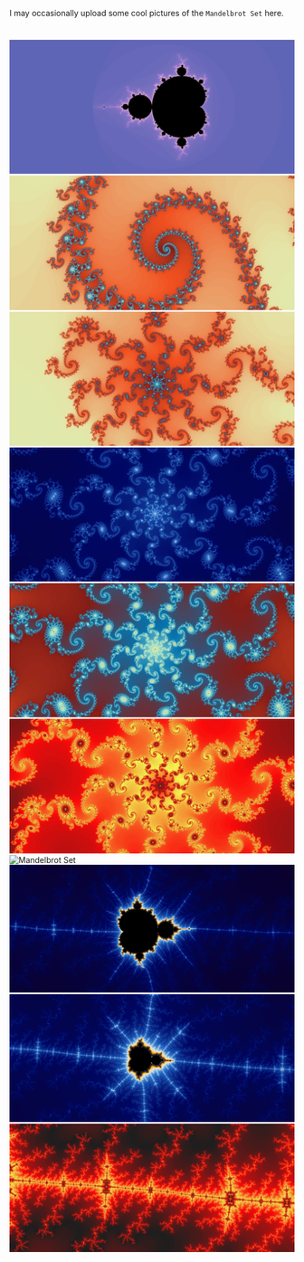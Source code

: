 I may occasionally upload some cool pictures of the `Mandelbrot Set` here.
#
![Mandelbrot Set](0.png)
![Mandelbrot Set](1.png)
![Mandelbrot Set](2.png)
![Mandelbrot Set](3.png)
![Mandelbrot Set](4.png)
![Mandelbrot Set](5.png)
![Mandelbrot Set](6.png)
![Mandelbrot Set](7.png)
![Mandelbrot Set](8.png)
![Mandelbrot Set](9.png)
